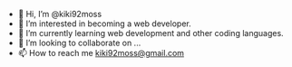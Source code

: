- 👋 Hi, I’m @kiki92moss
- 👀 I’m interested in becoming a web developer.
- 🌱 I’m currently learning web development and other coding languages.
- 💞️ I’m looking to collaborate on ...
- 📫 How to reach me kiki92moss@gmail.com

<!---
kiki92moss/kiki92moss is a ✨ special ✨ repository because its `README.md` (this file) appears on your GitHub profile.
You can click the Preview link to take a look at your changes.
--->
